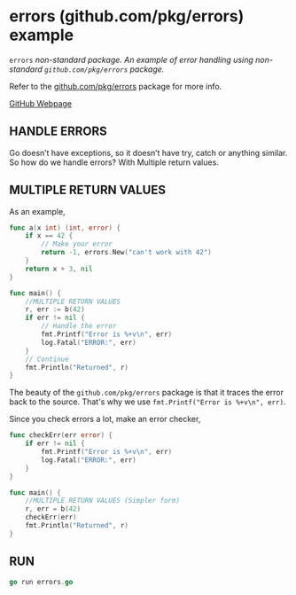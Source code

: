# errors (github.com/pkg/errors) example

`errors` _non-standard package. An example of
error handling using non-standard `github.com/pkg/errors` package._

Refer to the
[github.com/pkg/errors](https://github.com/pkg/errors)
package for more info.

[GitHub Webpage](https://jeffdecola.github.io/my-go-examples/)

## HANDLE ERRORS

Go doesn’t have exceptions, so it doesn’t have try, catch or anything similar.
So how do we handle errors? With Multiple return values.

## MULTIPLE RETURN VALUES

As an example,

```go
func a(x int) (int, error) {
    if x == 42 {
        // Make your error
        return -1, errors.New("can't work with 42")
    }
    return x + 3, nil
}

func main() {
    //MULTIPLE RETURN VALUES
    r, err := b(42)
    if err != nil {
        // Handle the error
        fmt.Printf("Error is %+v\n", err)
        log.Fatal("ERROR:", err)
    }
    // Continue
    fmt.Println("Returned", r)
}
```

The beauty of the `github.com/pkg/errors` package is that it
traces the error back to the source. That's why we use
`fmt.Printf("Error is %+v\n", err)`.

Since you check errors a lot, make an error checker,

```go
func checkErr(err error) {
    if err != nil {
        fmt.Printf("Error is %+v\n", err)
        log.Fatal("ERROR:", err)
    }
}

func main() {
    //MULTIPLE RETURN VALUES (Simpler form)
    r, err = b(42)
    checkErr(err)
    fmt.Println("Returned", r)
}
```

## RUN

```go
go run errors.go
```
